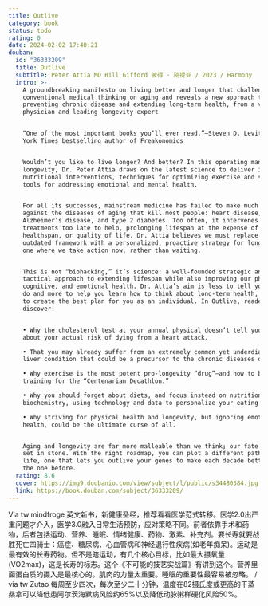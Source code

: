 ```yaml
---
title: Outlive
category: book
status: todo
rating: 0
date: 2024-02-02 17:40:21
douban:
  id: "36333209"
  title: Outlive
  subtitle: Peter Attia MD Bill Gifford 彼得 · 阿提亚 / 2023 / Harmony
  intro: >-
    A groundbreaking manifesto on living better and longer that challenges the
    conventional medical thinking on aging and reveals a new approach to
    preventing chronic disease and extending long-term health, from a visionary
    physician and leading longevity expert


    “One of the most important books you’ll ever read.”—Steven D. Levitt, New
    York Times bestselling author of Freakonomics


    Wouldn’t you like to live longer? And better? In this operating manual for
    longevity, Dr. Peter Attia draws on the latest science to deliver innovative
    nutritional interventions, techniques for optimizing exercise and sleep, and
    tools for addressing emotional and mental health.


    For all its successes, mainstream medicine has failed to make much progress
    against the diseases of aging that kill most people: heart disease, cancer,
    Alzheimer’s disease, and type 2 diabetes. Too often, it intervenes with
    treatments too late to help, prolonging lifespan at the expense of
    healthspan, or quality of life. Dr. Attia believes we must replace this
    outdated framework with a personalized, proactive strategy for longevity,
    one where we take action now, rather than waiting.


    This is not “biohacking,” it’s science: a well-founded strategic and
    tactical approach to extending lifespan while also improving our physical,
    cognitive, and emotional health. Dr. Attia’s aim is less to tell you what to
    do and more to help you learn how to think about long-term health, in order
    to create the best plan for you as an individual. In Outlive, readers will
    discover:


    • Why the cholesterol test at your annual physical doesn’t tell you enough
    about your actual risk of dying from a heart attack.

    • That you may already suffer from an extremely common yet underdiagnosed
    liver condition that could be a precursor to the chronic diseases of aging.

    • Why exercise is the most potent pro-longevity “drug”—and how to begin
    training for the “Centenarian Decathlon.”

    • Why you should forget about diets, and focus instead on nutritional
    biochemistry, using technology and data to personalize your eating pattern.

    • Why striving for physical health and longevity, but ignoring emotional
    health, could be the ultimate curse of all.


    Aging and longevity are far more malleable than we think; our fate is not
    set in stone. With the right roadmap, you can plot a different path for your
    life, one that lets you outlive your genes to make each decade better than
    the one before.
  rating: 8.6
  cover: https://img9.doubanio.com/view/subject/l/public/s34480384.jpg
  link: https://book.douban.com/subject/36333209/
---
```


Via tw mindfroge 英文新书，新健康圣经，推荐看看医学范式转移。医学2.0出严重问题才介入，医学3.0融入日常生活预防，应对策略不同。前者依靠手术和药物，后者包括运动、营养、睡眠、情绪健康、药物、激素、补充剂。要长寿就要战胜死亡四骑士：癌症、糖尿病、心血管病和神经退行性疾病(如老年痴呆)。运动是最有效的长寿药物。但不是瞎运动，有几个核心目标，比如最大摄氧量(VO2max)，这是长寿的标志。这个《不可能的技艺实战篇》有讲到这个。营养里面蛋白质的摄入是最核心的。肌肉的力量太重要。睡眠的重要性最容易被忽略。 / via tw Zutao 每周至少四次，每次至少二十分钟，温度在82摄氏度或更高的干蒸桑拿可以降低患阿尔茨海默病风险约65%以及降低动脉粥样硬化风险50%。